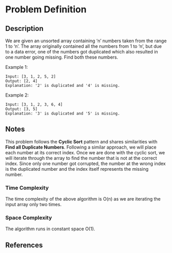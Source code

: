 # Problem Definition

## Description

We are given an unsorted array containing ‘n’ numbers taken from the range 1 to ‘n’. The array originally contained all the numbers from 1 to ‘n’, but due to a data error, one of the numbers got duplicated which also resulted in one number going missing. Find both these numbers.

Example 1:

```plaintext
Input: [3, 1, 2, 5, 2]
Output: [2, 4]
Explanation: '2' is duplicated and '4' is missing.
```

Example 2:

```plaintext
Input: [3, 1, 2, 3, 6, 4]
Output: [3, 5]
Explanation: '3' is duplicated and '5' is missing.
```

## Notes

This problem follows the **Cyclic Sort** pattern and shares similarities with **Find all Duplicate Numbers**. Following a similar approach, we will place each number at its correct index. Once we are done with the cyclic sort, we will iterate through the array to find the number that is not at the correct index. Since only one number got corrupted, the number at the wrong index is the duplicated number and the index itself represents the missing number.

### Time Complexity

The time complexity of the above algorithm is O(n) as we are iterating the input array only two times.

### Space Complexity

The algorithm runs in constant space O(1).

## References
